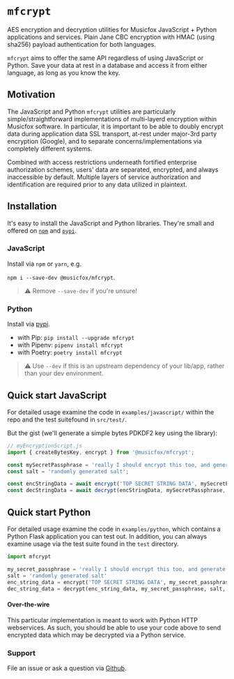 # `mfcrypt`

AES encryption and decryption utilities for Musicfox JavaScript + Python applications and services. Plain Jane CBC encryption with HMAC (using sha256) payload authentication for both languages.

`mfcrypt` aims to offer the same API regardless of using JavaScript or Python. Save your data at
rest in a database and access it from either language, as long as you know the key.

## Motivation
The JavaScript and Python `mfcrypt` utilities are particularly simple/straightforward implementations of multi-layerd
encryption within Musicfox software. In particular, it is important to be able to doubly 
encrypt data during application data SSL transport, at-rest under major-3rd party encryption (Google), and to separate concerns/implementations via completely different systems.

Combined with access restrictions underneath fortified enterprise authorization schemes, users'
data are separated, encrypted, and always inaccessible by default. Multiple layers of service
authorization and identification are required prior to any data utilized in plaintext.

## Installation

It's easy to install the JavaScript and Python libraries. They're small and offered on [`npm`](https://npmjs.com) and [`pypi`](https://pypi.org). 

### JavaScript
Install via `npm` or `yarn`, e.g.

`npm i --save-dev @musicfox/mfcrypt`.

> ⚠️  Remove `--save-dev` if you're unsure!

### Python
Install via [pypi](https://pypi.org/project/mfcrypt/). 

- with Pip: `pip install --upgrade mfcrypt` 
- with Pipenv: `pipenv install mfcrypt`
- with Poetry: `poetry install mfcrypt`

> ⚠️  Use `--dev` if this is an upstream dependency of your lib/app, rather than your dev environment. 

## Quick start JavaScript

For detailed usage examine the code in `examples/javascript/` within the repo and the test suitefound in `src/test/`. 

But the gist (we'll generate a simple bytes PDKDF2 key using the library):

```js
// myEncryptionScript.js
import { createBytesKey, encrypt } from '@musicfox/mfcrypt';

const mySecretPassphrase = 'really I should encrypt this too, and generate it randomly. DO NOT use words like this. Tha NSA will break me.';
const salt = 'randomly generated salt';

const encStringData = await encrypt('TOP SECRET STRING DATA', mySecretPassphrase, salt);
const decStringData = await decrypt(encStringData, mySecretPassphrase, salt, 'string'); // give it a type hint at the end, you'll be happy you did ;-)
```

## Quick start Python

For detailed usage examine the code in `examples/python`, which contains a Python Flask application you can test out. In addition, you can always examine usage via
the test suite found in the `test` directory.

```python
import mfcrypt

my_secret_passphrase = 'really I should encrypt this too, and generate it randomly. DO NOT use words like this. Tha NSA will break me.'
salt = 'randomly generated salt' 
enc_string_data = encrypt('TOP SECRET STRING DATA', my_secret_passphrase, salt)
dec_string_data = decrypt(enc_string_data, my_secret_passphrase, salt, type_hint='string')
```
#### Over-the-wire
This particular implementation is meant to work with Python HTTP webservices. As such, you should be able to use your code above to send encrypted data which may be decrypted
via a Python service.

### Support

File an issue or ask a question via [Github](https://github.com/musicfox/cryptography/issues). 

